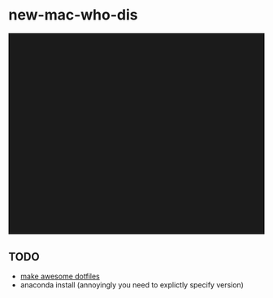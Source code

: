 # new-mac-who-dis

![nmwd](assets/nmwd.gif)

## TODO

- [make awesome dotfiles](https://github.com/webpro/awesome-dotfiles)
- anaconda install (annoyingly you need to explictly specify version)
